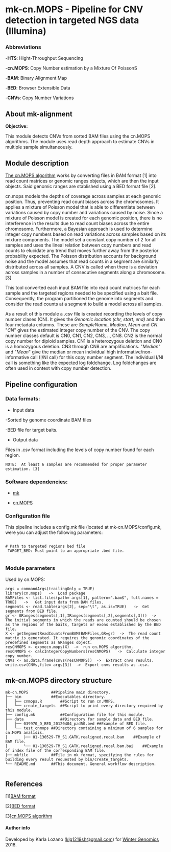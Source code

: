 # mk-cn.MOPS - Pipeline for CNV detection in targeted NGS data (Illumina)

### Abbreviations

-**HTS**: Hight-Throughput Sequencing

-**cn.MOPS**: Copy Number estimation by a Mixture Of PoissonS

-**BAM**: Binary Alignment Map

-**BED**: Browser Extensible Data

-**CNVs**: Copy Number Variations

## About mk-alignment

**Objective:**

This module detects CNVs from sorted BAM files using the cn.MOPS algorithms. The module uses read depth approach to estimate CNVs in multiple sample simultaneously. 

## Module description

[The cn.MOPS algorithm](https://bioconductor.riken.jp/packages/3.0/bioc/html/cn.mops.html) works by converting files in BAM format [1] into read count matrices or genomic ranges objects, which are then the input objects. Said genomic ranges are stablished using a BED format file [2].

cn.mops models the depths of coverage across samples at each genomic position. Thus, preventing read count biases across the chromosomes. It applies a mixture of Poisson model that is able to differentiate between variations caused by copy number and variations caused by noise. Since a mixture of Poisson model is created for each genomic position, there is no interference in the results due to read count biases across the entire chromosome. Furthermore, a Bayesian approach is used to determine integer copy numbers based on read variations across samples based on its mixture components. The model set a constant copy number of 2 for all samples and uses the lineal relation between copy numbers and read counts to elucidate any trend that moves further away from the posterior probability expected. The Poisson distribution accounts for background noise and the model assumes that read counts in a segment are similarly distributed across all samples. A CNV is called when there is a deviation across samples  in a number of consecutive segments along a chromosome. [3]

This tool converted each input BAM file into read count matrices for each sample and the targeted regions needed to be specified using a bait file. Consequently, the program partitioned the genome into segments and consider the read counts at a segment to build a model across all samples. 

As a result of this module a .csv file is created recording the levels of copy number clases (CN). It gives the _Genomic location (chr, start, end)_ and then four metadata columns. These are _SampleName_, _Median_, _Mean_ and _CN_. 
"_CN_" gives the estimated integer copy number of the CNV. The copy number classes default is CN0, CN1, CN2, CN3, .., CN8. CN2 is the normal copy number for diploid samples. CN1 is a heterozygous deletion and CN0 is a homozygous deletion. CN3 through CN8 are amplifications.
"_Median_" and "_Mean_" give the median or mean individual high informative/non-informative call (I/NI call) for this copy number segment. The individual I/NI call is something like the expected log foldchange. Log foldchanges are often used in context with copy number detection.

## Pipeline configuration

### Data formats:

* Input data

 -Sorted by genome coordinate BAM files 
 
 -BED file for target baits.
 
 * Output data
 
Files in .csv format including the levels of copy number found for each region.

 ````
NOTE:  At least 6 samples are recommended for proper parameter estimation. [3]
````

### Software dependencies:
 
 
 * [mk](https://9fans.github.io/plan9port/man/man1/mk.html "A successor for make.") 
 
 * [cn.MOPS](https://bioconductor.riken.jp/packages/3.0/bioc/html/cn.mops.html "Copy Number estimation by a Mixture Of PoissonS.") 
 
 
### Configuration file

This pipeline includes a config.mk file (located at mk-cn.MOPS/config.mk, were you can adjust the following parameters:

````

# Path to targeted regions bed file
 TARGET_BED: Must point to an appropriate .bed file.
 
 ````
 
 
### Module parameters

Used by cn.MOPS:

````
args = commandArgs(trailingOnly = TRUE)
library(cn.mops)   ->  Load package
BAMFiles <- list.files(path= args[1], pattern=".bam$", full.names = TRUE)   ->   Get input data from BAM files.
segments <- read.table(args[2], sep="\t", as.is=TRUE)   ->  Get segments from BED file.
gr <- GRanges(segments[,1],IRanges(segments[,2],segments[,3]))  ->  The initial segments in which the reads are counted should be chosen as the regions of the baits, targets or exons established by the BED file.
X <- getSegmentReadCountsFromBAM(BAMFiles,GR=gr)  ->  The read count matrix is generated. It requires the genomic coordinates of the predefined segments as GRanges object.
resCNMOPS <- exomecn.mops(X)  ->  run cn.MOPS algorithm.
resCNMOPS <- calcIntegerCopyNumbers(resCNMOPS)   ->  Calculate integer copy number.
CNVs <- as.data.frame(cnvs(resCNMOPS))  ->  Extract cnvs results.
write.csv(CNVs,file= args[3])  ->  Export cnvs results as .csv.

````

## mk-cn.MOPS directory structure


````
mk-cn.MOPS			##Pipeline main directory.
├── bin				##Executables directory.
│   ├── cnmops.R		##Script to run cn.MOPS.
│   └── create_targets	##Script to print every directory required by this module.
├── config.mk			##Configuration file for this module.
├── data				##Directory for sample data and BED file.
│   ├── 039970_D_BED_20120404_pad50.bed	##Example of BED file.
│   └── test_cnmops	##Directory containing a minimum of 6 samples for cn.MOPS analisis.
│       ├── 01-130529-TM_S1.GATK.realigned.recal.bam	##Example of BAM file.
│       └── 01-130529-TM_S1.GATK.realigned.recal.bam.bai	##Example of index file of the corresponding BAM file.
├── mkfile			##File in mk format, specifying the rules for building every result requested by bin/create_targets.
└── README.md		##This document. General workflow description.


````


## References

\[1\][BAM format](https://genome.sph.umich.edu/wiki/BAM) 

\[2\][BED format](https://genome.ucsc.edu/FAQ/FAQformat.html#format1) 

\[3\][cn.MOPS algorithm](https://academic.oup.com/nar/article/40/9/e69/1136601) 



#### Author info
Developed by Karla Lozano (klg1219sh@gmail.com) for [Winter Genomics](http://www.wintergenomics.com/) 2018.